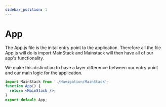 ```yaml
---
sidebar_position: 1
---
```


# App
 
The App.js file is the inital entry point to the application. Therefore all the file App.js will do is import MainStack and Mainstack will then have all of our app's functionality. 

We make this distinction to have a layer difference between our entry point and our main logic for the application.

```jsx
import MainStack from './Navigation/MainStack';
function App() {
  return <MainStack />;
}
export default App;
```